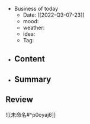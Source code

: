 - Business of today
	- Date: [[2022-Q3-07-23]]
	- mood:
	- weather:
	- idea:
	- Tag:
- Content
	- 
- Summary
	- 
## Review
![[未命名#^p0oyaj6]]
